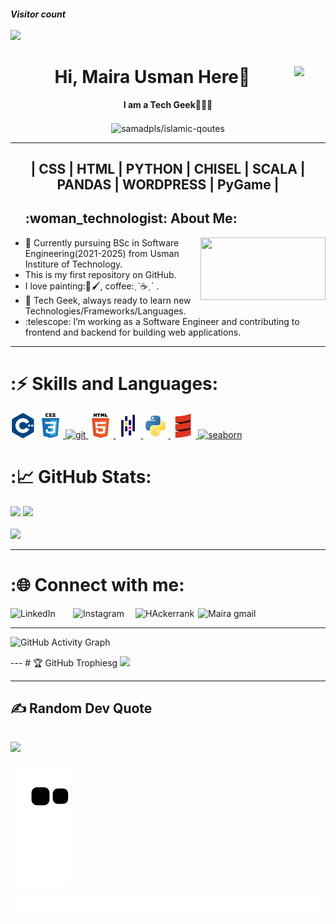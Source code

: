 
 <h5 align="left"> Visitor count <br><br><img width="120" src="https://profile-counter.glitch.me/Myrausman/count.svg" /></h5>
 <h1 align="center">Hi, Maira Usman Here🤍 <img align="right" src="https://media.giphy.com/media/WUlplcMpOCEmTGBtBW/giphy.gif" width="50"> </h1>
 <h4 align="center">I am a Tech Geek👨🏼‍💻</h4></div>
 <div align="center">
 <img align="center" src='https://islamic-qoutes-header.herokuapp.com/' height=300 alt='samadpls/islamic-qoutes' /></div>
 
 ---
 <div align="center">

<h2> | CSS | HTML | PYTHON | CHISEL | SCALA | PANDAS | WORDPRESS | PyGame |</h2></div>



<ul>
<h2>:woman_technologist: About Me:</h2> <img align="right" src="https://media.giphy.com/media/dWesBcTLavkZuG35MI/giphy.gif" width="200" height="100"/>
 <li>👷 Currently pursuing BSc in Software Engineering(2021-2025) from Usman Institure of Technology. </li>
 <li>This is my first repository on GitHub.</li>
 <li> I love painting:🎨🖌️, coffee:ˏˋ☕ˎˊ .</li>
 <li>🌱 Tech Geek, always ready to learn new Technologies/Frameworks/Languages.</li>
 <li>:telescope: I’m working as a Software Engineer and contributing to frontend and backend for building web applications.
</ul>


<!--  <h1>
 
  <img src="https://media.giphy.com/media/hvRJCLFzcasrR4ia7z/giphy.gif" width="20px"/>
</h1> -->

 <div align="right">
 
</div>
 
 
 
---
                                                        
<div id="header" align="left">
 
  # :⚡ Skills and Languages:

 <p align="left">
<img src="https://raw.githubusercontent.com/devicons/devicon/1119b9f84c0290e0f0b38982099a2bd027a48bf1/icons/cplusplus/cplusplus-plain.svg" title="C++" alt="python" width="40" height="40"/>
 <a href="https://www.w3schools.com/css/" target="_blank" rel="noreferrer"> <img src="https://raw.githubusercontent.com/devicons/devicon/master/icons/css3/css3-original-wordmark.svg" alt="css3" width="40" height="40"/> </a> <a href="https://git-scm.com/" target="_blank" rel="noreferrer"> <img src="https://www.vectorlogo.zone/logos/git-scm/git-scm-icon.svg" alt="git" width="40" height="40"/> </a> <a href="https://www.w3.org/html/" target="_blank" rel="noreferrer"> <img src="https://raw.githubusercontent.com/devicons/devicon/master/icons/html5/html5-original-wordmark.svg" alt="html5" width="40" height="40"/> </a> <a href="https://pandas.pydata.org/" target="_blank" rel="noreferrer"> <img src="https://raw.githubusercontent.com/devicons/devicon/2ae2a900d2f041da66e950e4d48052658d850630/icons/pandas/pandas-original.svg" alt="pandas" width="40" height="40"/> </a> <a href="https://www.python.org" target="_blank" rel="noreferrer"> <img src="https://raw.githubusercontent.com/devicons/devicon/master/icons/python/python-original.svg" alt="python" width="40" height="40"/> </a> <a href="https://www.scala-lang.org" target="_blank" rel="noreferrer"> <img src="https://raw.githubusercontent.com/devicons/devicon/master/icons/scala/scala-original.svg" alt="scala" width="40" height="40"/> </a> <a href="https://seaborn.pydata.org/" target="_blank" rel="noreferrer"> <img src="https://seaborn.pydata.org/_images/logo-mark-lightbg.svg" alt="seaborn" width="40" height="40"/> </a> 

 
 # :📈 GitHub Stats:
![](https://github-readme-stats.vercel.app/api?username=Myrausman&theme=great-gatsby&hide_border=true&theme=dark&title_color=050A30&text_color=51087E&bg_color=9e8cb1&hide_border=false&locale=en&include_all_commits=false&count_private=false&width=70 )
![](https://github-readme-streak-stats.herokuapp.com/?user=Myrausman&theme=great-gatsby&bg_color=9e8cb1&text_color=51087E&hide_border=true&locale=en&include_all_commits=false&count_private=false&width=70)<br><br>
![](https://github-readme-stats.vercel.app/api/top-langs?username=Myrausman&show_icons=true&locale=en&layout=compact&theme=dracula&bg_color=9e8cb1&text_color=51087E&title_color=050A30)
<!--   <img align="center" src=" width=60% /> -->

---
</div>                                                     
<div id="header" align="left">

  # :🌐 Connect with me:
<a href="https://www.linkedin.com/in/maira-usman-" ><img align="left" alt="LinkedIn" height="30px" width="100px" src="https://img.shields.io/badge/Linkedin-0A66C2?style=for-the-badge&logo=Linkedin&logoColor=white" /></a>
<a href="https://www.instagram.com/artistry_m57/" ><img align="left" alt="Instagram" height="30px" width="100px" src="https://img.shields.io/badge/Instagram-E4405F?style=for-the-badge&logo=instagram&logoColor=white" /></a>
<a href="https://www.linkedin.com/in/maira-usman-" ><img align="left" alt="HAckerrank" height="30px" width="100px" src="https://img.shields.io/badge/HackerRank-2EC866?style=for-the-badge&logo=HackerRank&logoColor=black" /></a>
<a href="maira.usman5703o@gmail.com"><img align="left" alt="Maira gmail" height="30px" width="100px" src="https://img.shields.io/badge/Gmail-EA4335?style=for-the-badge&logo=Gmail&logoColor=white" /></a>
 
<br />

 
---
![GitHub Activity Graph](https://activity-graph.herokuapp.com/graph?username=Myrausman&bg_color=19000e&text_color=51087E&title_color=050A30&point=fffffa&area=true&hide_border=true)  





  
</div>
---
# 🏆 GitHub Trophiesg
<img src='https://github-profile-trophy.vercel.app/?username=Myrausman&theme=radical&no-frame=true&no-bg=true&margin-w=4' width=75%/>


---
## ✍️ Random Dev Quote
![](https://quotes-github-readme.vercel.app/api?type=horizontal&theme=gruvbox)
---
![snake gif](https://github.com/Myrausman/Myrausman/blob/output/github-contribution-grid-snake.svg)

<img src='.github/workflows/thanks.svg'/>
